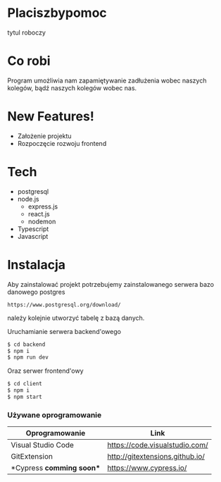 # Placiszbypomoc

tytul roboczy

# Co robi

Program umożliwia nam zapamiętywanie zadłużenia wobec naszych kolegów, bądź naszych kolegów wobec nas.

# New Features!

- Założenie projektu
- Rozpoczęcie rozwoju frontend

# Tech

- postgresql
- node.js
  - express.js
  - react.js
  - nodemon
- Typescript
- Javascript

# Instalacja

Aby zainstalować projekt potrzebujemy zainstalowanego serwera bazo danowego postgres

```
https://www.postgresql.org/download/
```

należy kolejnie utworzyć tabelę z bazą danych.

Uruchamianie serwera backend'owego

```sh
$ cd backend
$ npm i
$ npm run dev
```

Oraz serwer frontend'owy

```sh
$ cd client
$ npm i
$ npm start
```

### Używane oprogramowanie

| Oprogramowanie               | Link                            |
| ---------------------------- | ------------------------------- |
| Visual Studio Code           | https://code.visualstudio.com/  |
| GitExtension                 | http://gitextensions.github.io/ |
| \*Cypress **comming soon\*** | https://www.cypress.io/         |
